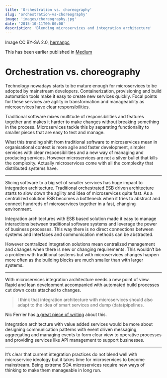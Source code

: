 ```yaml
---
title: 'Orchestration vs. choreography'
slug: 'orchestration-vs-choreography'
image: 'images/choreography.jpg'
date: '2015-10-11T00:00:00'
description: 'Blending microservices and integration architecture'
---
```

Image CC BY-SA 2.0, [hernanpc](https://www.flickr.com/photos/hernanpc/)

This has been earlier published in [Medium](https://medium.com/@varjoinen/orchestration-vs-choreography-9cec9e137910)

# Orchestration vs. choreography

Technology nowadays starts to be mature enough for microservices to be adopted
by mainstream developers. Containerization, provisioning and build automation
tools make it easy to create new services quickly. Focal points for these
services are agility in transformation and manageability as microservices have
clear responsibilities.

Traditional software mixes multitude of responsibilities and features together
and makes it harder to make changes without breaking something in the process.
Microservices tackle this by separating functionality to smaller pieces that
are easy to test and manage.

What this trending shift from traditional software to microservices mean in
organisational context is more agile and faster development, simpler services
with clear responsibilities and a new way of managing and producing services.
However microservices are not a silver bullet that kills the complexity.
Actually microservices come with all the complexity that distributed systems
have.

---

Slicing software to a big set of smaller services has huge impact to
integration architecture. Traditional orchestrated ESB driven architecture
starts to slow down the agility and idea of microservices quite fast. As a
centralized solution ESB becomes a bottleneck when it tries to abstract and
connect hundreds of microservices together in a fast, changing environment.

Integration architectures with ESB based solution made it easy to manage
interactions between traditional software systems and leverage the power of
business processes. This way there is no direct connections between systems and
interfaces and communication methods can be abstracted.

However centralized integration solutions mean centralized management and
changes when there is new or changing requirements. This wouldn’t be a problem
with traditional systems but with microservices changes happen more often as
the building blocks are much smaller than with larger systems.

---

With microservices integration architecture needs a new point of view. Rapid
and lean development accompanied with automated build processes cut down costs
attached to changes.

> I think that integration architecture with microservices should also adapt to
> the idea of smart services and dump (data)pipelines.

Nic Ferrier has [a great piece of writing](http://nic.ferrier.me.uk/blog/2013_12/what-is-service-choreography)
about this.

Integration architecture with value added services would be more about
designing communication patterns with event driven messaging, aggregating and
managing events to form clear view to operative processes and providing
services like API management to support businesses.

---

It’s clear that current integration practices do not blend well with
microservice ideology but it takes time for microservices to become mainstream.
Being extreme SOA microservices require new ways of thinking to make them
manageable in long run.